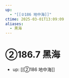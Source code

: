 ```yaml
---
up:
  - "[[②186 地中海]]"
ctime: 2025-03-01T13:09:09
aliases:
  - 黑海
---
```


# ②186.7 黑海

- up: [[②186 地中海]]
